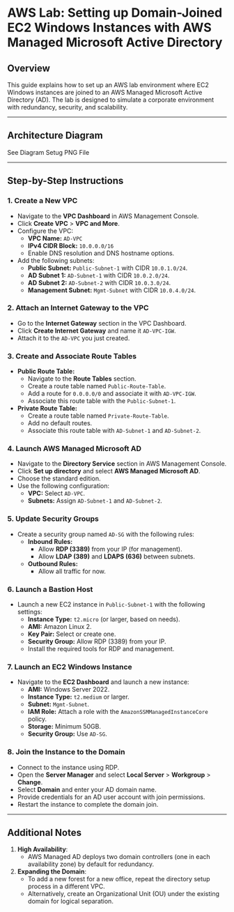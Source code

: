 # AWS Lab: Setting up Domain-Joined EC2 Windows Instances with AWS Managed Microsoft Active Directory

## Overview
This guide explains how to set up an AWS lab environment where EC2 Windows instances are joined to an AWS Managed Microsoft Active Directory (AD). The lab is designed to simulate a corporate environment with redundancy, security, and scalability.

---

## Architecture Diagram
See Diagram Setug PNG File

---

## Step-by-Step Instructions

### 1. **Create a New VPC**
- Navigate to the **VPC Dashboard** in AWS Management Console.
- Click **Create VPC** > **VPC and More**.
- Configure the VPC:
  - **VPC Name:** `AD-VPC`
  - **IPv4 CIDR Block:** `10.0.0.0/16`
  - Enable DNS resolution and DNS hostname options.
- Add the following subnets:
  - **Public Subnet:** `Public-Subnet-1` with CIDR `10.0.1.0/24`.
  - **AD Subnet 1:** `AD-Subnet-1` with CIDR `10.0.2.0/24`.
  - **AD Subnet 2:** `AD-Subnet-2` with CIDR `10.0.3.0/24`.
  - **Management Subnet:** `Mgmt-Subnet` with CIDR `10.0.4.0/24`.

### 2. **Attach an Internet Gateway to the VPC**
- Go to the **Internet Gateway** section in the VPC Dashboard.
- Click **Create Internet Gateway** and name it `AD-VPC-IGW`.
- Attach it to the `AD-VPC` you just created.

### 3. **Create and Associate Route Tables**
- **Public Route Table:**
  - Navigate to the **Route Tables** section.
  - Create a route table named `Public-Route-Table`.
  - Add a route for `0.0.0.0/0` and associate it with `AD-VPC-IGW`.
  - Associate this route table with the `Public-Subnet-1`.
- **Private Route Table:**
  - Create a route table named `Private-Route-Table`.
  - Add no default routes.
  - Associate this route table with `AD-Subnet-1` and `AD-Subnet-2`.

### 4. **Launch AWS Managed Microsoft AD**
- Navigate to the **Directory Service** section in AWS Management Console.
- Click **Set up directory** and select **AWS Managed Microsoft AD**.
- Choose the standard edition.
- Use the following configuration:
  - **VPC:** Select `AD-VPC`.
  - **Subnets:** Assign `AD-Subnet-1` and `AD-Subnet-2`.

### 5. **Update Security Groups**
- Create a security group named `AD-SG` with the following rules:
  - **Inbound Rules:**
    - Allow **RDP (3389)** from your IP (for management).
    - Allow **LDAP (389)** and **LDAPS (636)** between subnets.
  - **Outbound Rules:**
    - Allow all traffic for now.

### 6. **Launch a Bastion Host**
- Launch a new EC2 instance in `Public-Subnet-1` with the following settings:
  - **Instance Type:** `t2.micro` (or larger, based on needs).
  - **AMI:** Amazon Linux 2.
  - **Key Pair:** Select or create one.
  - **Security Group:** Allow RDP (3389) from your IP.
  - Install the required tools for RDP and management.

### 7. **Launch an EC2 Windows Instance**
- Navigate to the **EC2 Dashboard** and launch a new instance:
  - **AMI:** Windows Server 2022.
  - **Instance Type:** `t2.medium` or larger.
  - **Subnet:** `Mgmt-Subnet`.
  - **IAM Role:** Attach a role with the `AmazonSSMManagedInstanceCore` policy.
  - **Storage:** Minimum 50GB.
  - **Security Group:** Use `AD-SG`.

### 8. **Join the Instance to the Domain**
- Connect to the instance using RDP.
- Open the **Server Manager** and select **Local Server** > **Workgroup** > **Change**.
- Select **Domain** and enter your AD domain name.
- Provide credentials for an AD user account with join permissions.
- Restart the instance to complete the domain join.

---

## Additional Notes
1. **High Availability**:
   - AWS Managed AD deploys two domain controllers (one in each availability zone) by default for redundancy.
2. **Expanding the Domain**:
   - To add a new forest for a new office, repeat the directory setup process in a different VPC.
   - Alternatively, create an Organizational Unit (OU) under the existing domain for logical separation.

